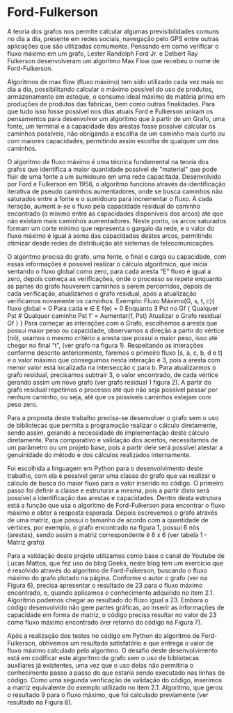 # Ford-Fulkerson

A teoria dos grafos nos permite calcular algumas previsibilidades comuns no dia a dia, presente em redes sociais, navegação pelo GPS entre outras aplicações que são utilizadas comumente. Pensando em como verificar o fluxo máximo em um grafo, Lester Randolph Ford Jr. e Delbert Ray Fulkerson desenvolveram um algoritmo Max Flow que recebeu o nome de Ford-Fulkerson.

Algoritmos de max flow (fluxo máximo) tem sido utilizado cada vez mais no dia a dia, possibilitando calcular o máximo possível do uso de produtos, armazenamento em estoque, o consumo ideal máximo de matéria prima em produções de produtos das fábricas, bem como outras finalidades. Para que tudo isso fosse possível nos dias atuais Ford e Fulkerson uniram os pensamentos para desenvolver um algoritmo que à partir de um Grafo, uma fonte, um terminal e a capacidade das arestas fosse possível calcular os caminhos possíveis, não obrigando a escolha de um caminho mais curto ou com maiores capacidades, permitindo assim escolha de qualquer um dos caminhos.


O algoritmo de fluxo máximo é uma técnica fundamental na teoria dos grafos que identifica a maior quantidade possível de "material" que pode fluir de uma fonte a um sumidouro em uma rede capacitada. Desenvolvido por Ford e Fulkerson em 1956, o algoritmo funciona através da identificação iterativa de pseudo caminhos aumentadores, onde se busca caminhos não saturados entre a fonte e o sumidouro para incrementar o fluxo. A cada iteração, aument  a-se o fluxo pela capacidade residual do caminho encontrado (o mínimo entre as capacidades disponíveis dos arcos) até que não existam mais caminhos aumentadores. Neste ponto, os arcos saturados formam um corte mínimo que representa o gargalo da rede, e o valor do fluxo máximo é igual à soma das capacidades destes arcos, permitindo otimizar desde redes de distribuição até sistemas de telecomunicações.


O algoritmo precisa do grafo, uma fonte, o final e carga ou capacidade, com essas informações é possível realizar o cálculo algorítmico, que inicia sentando o fluxo global como zero, para cada aresta “E” fluxo é igual a zero, depois começa as verificações, onde o processo se repete enquanto as partes do grafo houverem caminhos a serem percorridos, depois de cada verificação, atualizamos o grafo residual, após a atualização verificamos novamente os caminhos.
Exemplo:
	Fluxo Máximo(G, s, t, c){
		fluxo global = 0
		Para cada e ∈ E
			f(e) = 0
		Enquanto Ǝ Pst no Gf {
			Qualquer Pst # Qualquer caminho Pst
			f’ = Aumentar(f, Pst)
			Atualizar o Grafo residual Gf
		}
	}
Para começar as interações com o Grafo, escolhemos a aresta que possui maior peso ou capacidade, observamos a direção a partir do vértice (nó), usamos o mesmo critério a aresta que possui o maior peso, isso até chegar no final “t”, (ver grafo na figura 1).
Respeitando as interações conforme descrito anteriormente, faremos o primeiro fluxo [s, a, c, b, d e t] e o valor máximo que conseguimos nesta interação é 3, pois a aresta com menor valor está localizada na intersecção c para b. Para atualizarmos o grafo residual, precisamos subtrair 3, o valor encontrado, de cada vértice gerando assim um novo grafo (ver grafo residual 1 figura 2).
A partir do grafo residual repetimos o processo até que não seja possível passar por nenhum caminho, ou seja, até que os possíveis caminhos estejam com peso zero.


 Para a proposta deste trabalho precisa-se desenvolver o grafo sem o uso de bibliotecas que permita a programação realizar o cálculo diretamente, sendo assim, gerando a necessidade de implementação deste cálculo diretamente.
Para comparativo e validação dos acertos, necessitamos de um parâmetro ou um projeto base, pois a partir dele será possível atestar a genuinidade do método e dos cálculos realizados internamente.  


Foi escolhida a linguagem em Python para o desenvolvimento deste trabalho, com ela é possível gerar uma classe do grafo que vai realizar o cálculo de busca do maior fluxo para o valor inserido no código.
O primeiro passo foi definir a classe e estruturar a mesma, pois a partir disto será possível a identificação das arestas e capacidades. Dentro desta estrutura está a função que usa o algoritmo de Ford-Fulkerson para encontrar o fluxo máximo e obter a resposta esperada.
Depois escrevemos o grafo através de uma matriz, que possui o tamanho de acordo com a quantidade de vértices, por exemplo, o grafo encontrado na figura 1, possui 6 nós (arestas), sendo assim a matriz correspondente é 6 x 6 (ver tabela 1 - Matriz grafo)


Para a validação deste projeto utilizamos como base o canal do Youtube de Lucas Mattos, que fez uso do blog Geeks, neste blog tem um exercício que é resolvido através do algoritmo de Ford-Fulkerson, buscando o fluxo máximo do grafo plotado na página.
Conforme o autor o grafo (ver na Figura 6), precisa apresentar o resultado de 23 para o fluxo máximo encontrado, e, quando aplicamos o conhecimento adquirido no item 2.1. Algoritmo podemos chegar ao resultado do fluxo igual a 23. 
Embora o código desenvolvido não gere partes gráficas, ao inserir as informações de capacidade em forma de matriz, o código precisa resultar no valor de 23 como fluxo máximo encontrado (ver retorno do código na Figura 7).


Após a realização dos testes no código em Python do algoritmo de Ford-Fulkerson, obtivemos um resultado satisfatório e que entrega o valor de fluxo máximo calculado pelo algoritmo.
O desafio deste desenvolvimento está em codificar este algoritmo de grafo sem o uso de bibliotecas auxiliares já existentes, uma vez que o uso delas não permitiria o conhecimento passo a passo do que estaria sendo executado nas linhas de código.
Como uma segunda verificação de validação do código, inserimos a matriz equivalente do exemplo utilizado no item 2.1. Algoritmo, que gerou o resultado 9 para o fluxo máximo, que foi calculado previamente (ver resultado na Figura 8).
